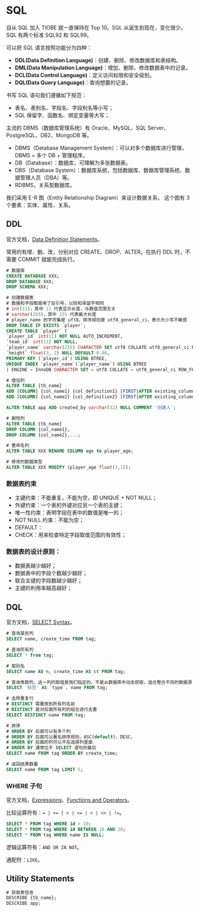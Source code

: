 # SQL

自从 SQL 加入 TIOBE 就一直保持在 Top 10。SQL 从诞生到现在，变化很少。SQL 有两个标准 SQL92 和 SQL99。

可以把 SQL 语言按照功能分为四种：

* **DDL\(Data Definition Language\)**：创建、删除、修改数据库和表结构。
* **DML\(Data Manipulation Language\)**：增加、删除、修改数据表中的记录。
* **DCL\(Data Control Language\)**：定义访问权限和安全级别。
* **DQL\(Data Query Language\)**：查询想要的记录。

书写 SQL 语句我们遵循如下规范：

* 表名、表别名、字段名、字段别名等小写；
* SQL 保留字、函数名、绑定变量等大写；

主流的 DBMS（数据库管理系统）有 Oracle、MySQL、SQL Server、PostgreSQL、DB2、MongoDB 等。

* DBMS（Database Management System）：可以对多个数据库进行管理，DBMS = 多个 DB + 管理程序。
* DB（Database）：数据库，可理解为多张数据表。
* DBS（Database System）：数据库系统，包括数据库、数据库管理系统、数据管理人员（DBA）等。
* RDBMS，关系型数据库。

我们采用 E-R 图（Entity Relationship Diagram）来设计数据关系， 这个图有 3 个要素：实体、属性、关系。

## DDL

官方文档，[Data Definition Statements](https://dev.mysql.com/doc/refman/8.0/en/sql-syntax-data-definition.html)。

常用的有增、删、改，分别对应 CREATE、DROP、ALTER。在执行 DDL 时，不需要 COMMIT 就能完成执行。

```sql
# 数据库
CREATE DATABASE XXX;
DROP DATABASE XXX;
DROP SCHEMA XXX;

# 创建数据表
# 数据和字段都是用了反引号，以防和保留字相同
# int(11)，其中 11 代表显示长度，与数值范围无关
# varchar(255)，其中 255 代表最大长度
# player_name 的字符集是 uft8，排序规则是 utf8_general_ci，表示大小写不敏感
DROP TABLE IF EXISTS `player`; 
CREATE TABLE `player` ( 
`player_id` int(11) NOT NULL AUTO_INCREMENT, 
`team_id` int(11) NOT NULL, 
`player_name` varchar(255) CHARACTER SET utf8 COLLATE utf8_general_ci NOT NULL, 
`height` float(3, 2) NULL DEFAULT 0.00, 
PRIMARY KEY (`player_id`) USING BTREE, 
UNIQUE INDEX `player_name`(`player_name`) USING BTREE 
) ENGINE = InnoDB CHARACTER SET = utf8 COLLATE = utf8_general_ci ROW_FORMAT = Dynamic;

# 增加列
ALTER TABLE {tb_name}
ADD [COLUMN] {col_name1} {col_definition1} [FIRST|AFTER existing_column1],
ADD [COLUMN] {col_name2} {col_definition2} [FIRST|AFTER existing_column2],...;

ALTER TABLE app ADD created_by varchar(32) NULL COMMENT '创建人';

# 删除列
ALTER TABLE {tb_name}
DROP COLUMN {col_name1},
DROP COLUMN {col_name2},...;

# 重命名列
ALTER TABLE XXX RENAME COLUMN age to player_age;

# 修改列数据类型
ALTER TABLE XXX MODIFY (player_age float(3,1));
```

### 数据表约束

* 主键约束：不能重复，不能为空，即 UNIQUE + NOT NULL；
* 外键约束：一个表的外键对应另一个表的主键；
* 唯一性约束：表明字段在表中的数值是唯一的；
* NOT NULL 约束：不能为空；
* DEFAULT：
* CHECK：用来检查特定字段取值范围的有效性；

### 数据表的设计原则：

* 数据表越少越好；
* 数据表中的字段个数越少越好；
* 联合主键的字段数越少越好；
* 主键的利用率越高越好；

## DQL

官方文档，[SELECT Syntax](https://dev.mysql.com/doc/refman/8.0/en/select.html)。

```sql
# 查询某些列
SELECT name, create_time FROM tag;

# 查询所有列
SELECT * from tag;

# 取别名
SELECT name AS n, create_time AS ct FROM tag;

# 查询常数列，这一列的取值是我们指定的，不是从数据库中动态获取，适合整合不同的数据源
SELECT '标签' AS `type`, name FROM tag;

# 去除重复行
# DISTINCT 需要放到所有列名前
# DISTINCT 是对后面所有列的组合进行去重
SELECT DISTINCT name FROM tag;

# 排序
# ORDER BY 后面可以有多个列
# ORDER BY 后面可以著名排序规则，ASC(default)、DESC，
# ORDER BY 后面的列可以不在选择列里面
# ORDER BY 通常位于 SELECT 语句的最后
SELECT name FROM tag ORDER BY create_time;

# 返回结果数量
SELECT name FROM tag LIMIT 5;
```

### WHERE 子句

官方文档，[Expressions](https://dev.mysql.com/doc/refman/8.0/en/expressions.html)、[Functions and Operators](https://dev.mysql.com/doc/refman/8.0/en/functions.html)。

比较运算符有：`= | >= | > | <= | < | <> | !=`。

```sql
SELECT * FROM tag WHERE id > 10;
SELECT * FROM tag WHERE id BETWEEN 10 AND 20;
SELECT * FROM tag WHERE name IS NULL;
```

逻辑运算符有：`AND OR IN NOT`。

通配符：`LIKE`。

## Utility Statements

```sql
# 获取表信息
DESCRIBE {tb_name};
DESCRIBE app;
```


